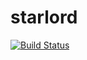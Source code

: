 # starlord

[![Build Status](https://travis-ci.org/yvoyer/starlord.svg?branch=master)](https://travis-ci.org/yvoyer/starlord)

